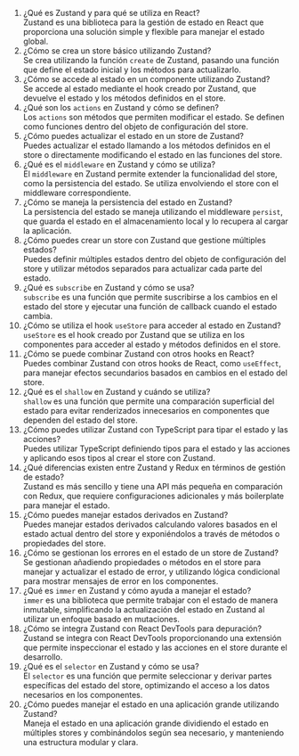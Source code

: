 1) ¿Qué es Zustand y para qué se utiliza en React?  
	Zustand es una biblioteca para la gestión de estado en React que proporciona una solución simple y flexible para manejar el estado global.
1) ¿Cómo se crea un store básico utilizando Zustand?  
	Se crea utilizando la función `create` de Zustand, pasando una función que define el estado inicial y los métodos para actualizarlo.
1) ¿Cómo se accede al estado en un componente utilizando Zustand?  
	Se accede al estado mediante el hook creado por Zustand, que devuelve el estado y los métodos definidos en el store.
4) ¿Qué son los `actions` en Zustand y cómo se definen?  
	Los `actions` son métodos que permiten modificar el estado. Se definen como funciones dentro del objeto de configuración del store.
5) ¿Cómo puedes actualizar el estado en un store de Zustand?  
	Puedes actualizar el estado llamando a los métodos definidos en el store o directamente modificando el estado en las funciones del store.
6) ¿Qué es el `middleware` en Zustand y cómo se utiliza?  
	El `middleware` en Zustand permite extender la funcionalidad del store, como la persistencia del estado. Se utiliza envolviendo el store con el middleware correspondiente.
7) ¿Cómo se maneja la persistencia del estado en Zustand?  
	La persistencia del estado se maneja utilizando el middleware `persist`, que guarda el estado en el almacenamiento local y lo recupera al cargar la aplicación.
8) ¿Cómo puedes crear un store con Zustand que gestione múltiples estados?  
	Puedes definir múltiples estados dentro del objeto de configuración del store y utilizar métodos separados para actualizar cada parte del estado.
9) ¿Qué es `subscribe` en Zustand y cómo se usa?  
	`subscribe` es una función que permite suscribirse a los cambios en el estado del store y ejecutar una función de callback cuando el estado cambia.
10) ¿Cómo se utiliza el hook `useStore` para acceder al estado en Zustand?  
	`useStore` es el hook creado por Zustand que se utiliza en los componentes para acceder al estado y métodos definidos en el store.
11) ¿Cómo se puede combinar Zustand con otros hooks en React?  
	Puedes combinar Zustand con otros hooks de React, como `useEffect`, para manejar efectos secundarios basados en cambios en el estado del store.
12) ¿Qué es el `shallow` en Zustand y cuándo se utiliza?  
	`shallow` es una función que permite una comparación superficial del estado para evitar renderizados innecesarios en componentes que dependen del estado del store.
13) ¿Cómo puedes utilizar Zustand con TypeScript para tipar el estado y las acciones?  
	Puedes utilizar TypeScript definiendo tipos para el estado y las acciones y aplicando esos tipos al crear el store con Zustand.
14) ¿Qué diferencias existen entre Zustand y Redux en términos de gestión de estado?  
	Zustand es más sencillo y tiene una API más pequeña en comparación con Redux, que requiere configuraciones adicionales y más boilerplate para manejar el estado.
15) ¿Cómo puedes manejar estados derivados en Zustand?  
	Puedes manejar estados derivados calculando valores basados en el estado actual dentro del store y exponiéndolos a través de métodos o propiedades del store.
16) ¿Cómo se gestionan los errores en el estado de un store de Zustand?  
	Se gestionan añadiendo propiedades o métodos en el store para manejar y actualizar el estado de error, y utilizando lógica condicional para mostrar mensajes de error en los componentes.
17) ¿Qué es `immer` en Zustand y cómo ayuda a manejar el estado?  
	`immer` es una biblioteca que permite trabajar con el estado de manera inmutable, simplificando la actualización del estado en Zustand al utilizar un enfoque basado en mutaciones.
18) ¿Cómo se integra Zustand con React DevTools para depuración?  
	Zustand se integra con React DevTools proporcionando una extensión que permite inspeccionar el estado y las acciones en el store durante el desarrollo.
19) ¿Qué es el `selector` en Zustand y cómo se usa?  
	El `selector` es una función que permite seleccionar y derivar partes específicas del estado del store, optimizando el acceso a los datos necesarios en los componentes.
20) ¿Cómo puedes manejar el estado en una aplicación grande utilizando Zustand?  
	Maneja el estado en una aplicación grande dividiendo el estado en múltiples stores y combinándolos según sea necesario, y manteniendo una estructura modular y clara.